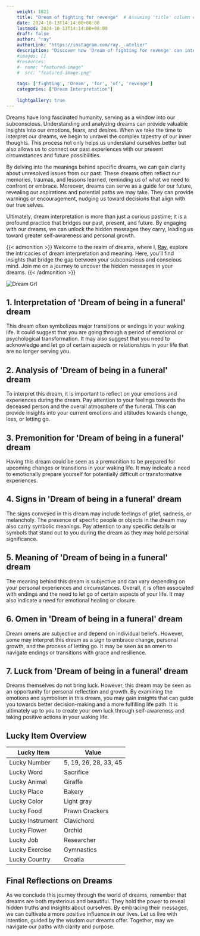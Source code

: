 ```yaml
---
    weight: 1821
    title: "Dream of fighting for revenge"  # Assuming 'title' column exists
    date: 2024-10-13T14:14:00+08:00
    lastmod: 2024-10-13T14:14:00+08:00
    draft: false
    author: "ray"
    authorLink: "https://instagram.com/ray._.atelier"
    description: "Discover how 'Dream of fighting for revenge' can interpret your future and uncover its significant meanings in your life."
    #images: []
    #resources:
    #- name: "featured-image"
    #  src: "featured-image.png"
    
    tags: ['fighting', 'Dream', 'for', 'of', 'revenge']
    categories: ["Dream Interpretation"]
    
    lightgallery: true
---
```

    
Dreams have long fascinated humanity, serving as a window into our subconscious. Understanding and analyzing dreams can provide valuable insights into our emotions, fears, and desires. When we take the time to interpret our dreams, we begin to unravel the complex tapestry of our inner thoughts. This process not only helps us understand ourselves better but also allows us to connect our past experiences with our present circumstances and future possibilities.

By delving into the meanings behind specific dreams, we can gain clarity about unresolved issues from our past. These dreams often reflect our memories, traumas, and lessons learned, reminding us of what we need to confront or embrace. Moreover, dreams can serve as a guide for our future, revealing our aspirations and potential paths we may take. They can provide warnings or encouragement, nudging us toward decisions that align with our true selves.

Ultimately, dream interpretation is more than just a curious pastime; it is a profound practice that bridges our past, present, and future. By engaging with our dreams, we can unlock the hidden messages they carry, leading us toward greater self-awareness and personal growth.

{{< admonition >}}
Welcome to the realm of dreams, where I, [Ray](https://instagram.com/ray._.atelier), explore the intricacies of dream interpretation and meaning. Here, you’ll find insights that bridge the gap between your subconscious and conscious mind. Join me on a journey to uncover the hidden messages in your dreams.
{{< /admonition >}}

![Dream Grl](https://cdn.pixabay.com/photo/2017/11/02/03/35/gothic-2910057_1280.jpg "Dream Grl")

## 1. Interpretation of 'Dream of being in a funeral' dream
 This dream often symbolizes major transitions or endings in your waking life. It could suggest that you are going through a period of emotional or psychological transformation. It may also suggest that you need to acknowledge and let go of certain aspects or relationships in your life that are no longer serving you.

## 2. Analysis of 'Dream of being in a funeral' dream
 To interpret this dream, it is important to reflect on your emotions and experiences during the dream. Pay attention to your feelings towards the deceased person and the overall atmosphere of the funeral. This can provide insights into your current emotions and attitudes towards change, loss, or letting go.

## 3. Premonition for 'Dream of being in a funeral' dream
 Having this dream could be seen as a premonition to be prepared for upcoming changes or transitions in your waking life. It may indicate a need to emotionally prepare yourself for potentially difficult or transformative experiences.

## 4. Signs in 'Dream of being in a funeral' dream
 The signs conveyed in this dream may include feelings of grief, sadness, or melancholy. The presence of specific people or objects in the dream may also carry symbolic meanings. Pay attention to any specific details or symbols that stand out to you during the dream as they may hold personal significance.

## 5. Meaning of 'Dream of being in a funeral' dream
 The meaning behind this dream is subjective and can vary depending on your personal experiences and circumstances. Overall, it is often associated with endings and the need to let go of certain aspects of your life. It may also indicate a need for emotional healing or closure.

## 6. Omen in 'Dream of being in a funeral' dream
 Dream omens are subjective and depend on individual beliefs. However, some may interpret this dream as a sign to embrace change, personal growth, and the process of letting go. It may be seen as an omen to navigate endings or transitions with grace and resilience.

## 7. Luck from 'Dream of being in a funeral' dream
 Dreams themselves do not bring luck. However, this dream may be seen as an opportunity for personal reflection and growth. By examining the emotions and symbolism in this dream, you may gain insights that can guide you towards better decision-making and a more fulfilling life path. It is ultimately up to you to create your own luck through self-awareness and taking positive actions in your waking life.

## Lucky Item Overview
| Lucky Item          | Value              |
|---------------|--------------------|
| Lucky Number        | 5, 19, 26, 28, 33, 45  |
| Lucky Word          | Sacrifice |
| Lucky Animal        | Giraffe |
| Lucky Place         | Bakery     |
| Lucky Color         | Light gray     |
| Lucky Food          | Prawn Crackers      |
| Lucky Instrument    | Clavichord |
| Lucky Flower        | Orchid    |
| Lucky Job           | Researcher       |
| Lucky Exercise      | Gymnastics  |
| Lucky Country       | Croatia    |


##  Final Reflections on Dreams

As we conclude this journey through the world of dreams, remember that dreams are both mysterious and beautiful. They hold the power to reveal hidden truths and insights about ourselves. By embracing their messages, we can cultivate a more positive influence in our lives. Let us live with intention, guided by the wisdom our dreams offer. Together, may we navigate our paths with clarity and purpose.
